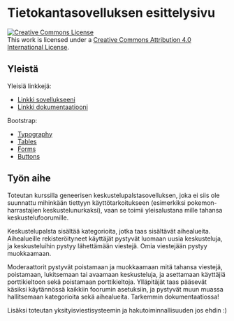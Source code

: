# Tietokantasovelluksen esittelysivu

<a rel="license" href="http://creativecommons.org/licenses/by/4.0/"><img alt="Creative Commons License" style="border-width:0" src="https://i.creativecommons.org/l/by/4.0/88x31.png" /></a><br />This work is licensed under a <a rel="license" href="http://creativecommons.org/licenses/by/4.0/">Creative Commons Attribution 4.0 International License</a>.

## Yleistä

Yleisiä linkkejä:

* [Linkki sovellukseeni](http://vlakanie.users.cs.helsinki.fi/tsoha/)
* [Linkki dokumentaatiooni](https://github.com/TheDuckFIN/Tsoha-Bootstrap/blob/master/doc/dokumentaatio.pdf)

Bootstrap:

* [Typography](http://getbootstrap.com/css/#type)
* [Tables](http://getbootstrap.com/css/#tables)
* [Forms](http://getbootstrap.com/css/#forms)
* [Buttons](http://getbootstrap.com/css/#buttons)

## Työn aihe

Toteutan kurssilla geneerisen keskustelupalstasovelluksen, joka ei siis ole suunnattu mihinkään tiettyyn käyttötarkoitukseen (esimerkiksi pokemon-harrastajien keskustelunurkaksi), vaan se toimii yleisalustana mille tahansa keskustelufoorumille. 

Keskustelupalsta sisältää kategorioita, jotka taas sisältävät aihealueita. Aihealueille rekisteröityneet käyttäjät pystyvät luomaan uusia keskusteluja, ja keskusteluihin pystyy lähettämään viestejä. Omia viestejään pystyy muokkaamaan.

Moderaattorit pystyvät poistamaan ja muokkaamaan mitä tahansa viestejä, poistamaan, lukitsemaan tai avaamaan keskusteluja, ja asettamaan käyttäjiä porttikieltoon sekä poistamaan porttikieltoja. Ylläpitäjät taas pääsevät käsiksi käytännössä kaikkiin foorumin asetuksiin, ja pystyvät muun muassa hallitsemaan kategorioita sekä aihealueita. Tarkemmin dokumentaatiossa!

Lisäksi toteutan yksityisviestisysteemin ja hakutoiminnallisuuden jos ehdin :)
